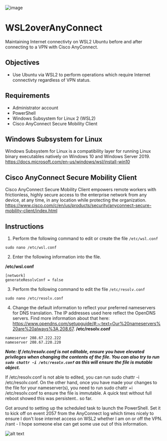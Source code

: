 ![image](https://user-images.githubusercontent.com/18665523/120369246-fe4f3a00-c2e0-11eb-9816-a46cbe89862f.png)
# WSL2overAnyConnect
Maintaining Internet connectivty on WSL2 Ubuntu before and after connecting to a VPN with Cisco AnyConnect.

## Objectives
* Use Ubuntu via WSL2 to perform operations which require Internet connectivty regardless of VPN status.

## Requirements
* Administrator account
* PowerShell
* Windows Subsystem for Linux 2 (WSL2) 
* Cisco AnyConnect Secure Mobility Client

## Windows Subsystem for Linux
Windows Subsystem for Linux is a compatibility layer for running Linux binary executables natively on Windows 10 and Windows Server 2019.
https://docs.microsoft.com/en-us/windows/wsl/install-win10

## Cisco AnyConnect Secure Mobility Client
Cisco AnyConnect Secure Mobility Client empowers remote workers with frictionless, highly secure access to the enterprise network from any device, at any time, in any location while protecting the organization.
https://www.cisco.com/c/en/us/products/security/anyconnect-secure-mobility-client/index.html

## Instructions
1. Perform the following command to edit or create the file ```/etc/wsl.conf```
```
sudo nano /etc/wsl.conf
```
2. Enter the following information into the file.

**/etc/wsl.conf**
```
[network]
generateResolvConf = false
```

3. Perform the following command to edit the file ```/etc/resolv.conf```
```
sudo nano /etc/resolv.conf
```
4. Change the default information to reflect your preferred nameservers for DNS translation. The IP addresses used here reflect the OpenDNS servers. Find more information about that here: https://www.opendns.com/setupguide/#:~:text=Our%20nameservers%20are%20always%3A,208.67.
**/etc/resolv.conf**
```
nameserver 208.67.222.222
nameserver 208.67.220.220
```
***Note: If /etc/resolv.conf is not editable, ensure you have elevated privileges when changing the contents of the file. You can also try to run ```sudo chattr -i /etc/resolv.conf``` as this will ensure the file is mutable object.***


If /etc/resolv.conf is not able to edited, you can run sudo chattr -i /etc/resolv.conf. On the other hand, once you have made your changes to the file for your nameserver(s), you need to run sudo chattr +i /etc/resolv.conf to ensure the file is immutable. A quick test without full reboot showed this was persistent.. so far.

Got around to setting up the scheduled task to launch the PowerShell. Set it to kick off on event 2057 from the AnyConnect log which times nicely to ensure I don't lose internet access on WSL2 whether I am on or off the VPN. /rant - I hope someone else can get some use out of this information.

![alt text](https://user-images.githubusercontent.com/18665523/120367990-83395400-c2df-11eb-9197-cf3a3524473e.png)
